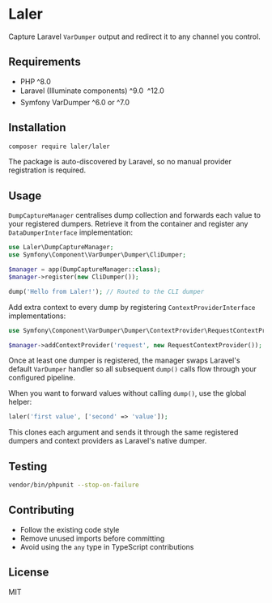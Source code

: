 # Laler

Capture Laravel `VarDumper` output and redirect it to any channel you control.

## Requirements
- PHP ^8.0
- Laravel (Illuminate components) ^9.0  ^12.0
- Symfony VarDumper ^6.0 or ^7.0

## Installation
```bash
composer require laler/laler
```
The package is auto-discovered by Laravel, so no manual provider registration is required.

## Usage
`DumpCaptureManager` centralises dump collection and forwards each value to your registered dumpers. Retrieve it from the container and register any `DataDumperInterface` implementation:

```php
use Laler\DumpCaptureManager;
use Symfony\Component\VarDumper\Dumper\CliDumper;

$manager = app(DumpCaptureManager::class);
$manager->register(new CliDumper());

dump('Hello from Laler!'); // Routed to the CLI dumper
```

Add extra context to every dump by registering `ContextProviderInterface` implementations:

```php
use Symfony\Component\VarDumper\Dumper\ContextProvider\RequestContextProvider;

$manager->addContextProvider('request', new RequestContextProvider());
```

Once at least one dumper is registered, the manager swaps Laravel's default `VarDumper` handler so all subsequent `dump()` calls flow through your configured pipeline.

When you want to forward values without calling `dump()`, use the global helper:

```php
laler('first value', ['second' => 'value']);
```

This clones each argument and sends it through the same registered dumpers and context providers as Laravel's native dumper.

## Testing
```bash
vendor/bin/phpunit --stop-on-failure
```

## Contributing
- Follow the existing code style
- Remove unused imports before committing
- Avoid using the `any` type in TypeScript contributions

## License
MIT
